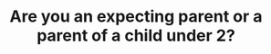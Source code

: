 ---
id: helpful-habits-webinar
title: Are you an expecting parent or a parent of a child under 2?
desc: Here's a webinar to inform you about helpful habits and what to avoid to let your child flourish!
quip: Check it out!
img: /img/carousel-props/kid-painted-hands.jpg
url: http://spduniversity.spdstar.org/diweb/catalog/item/id/2428006/q/c=325&o=-d?_zs=KdShd1&_zl=NwME5
---